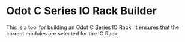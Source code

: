 # Odot C Series IO Rack Builder
This is a tool for building an Odot C Series IO Rack. It ensures that the correct modules are selected for the IO Rack.
